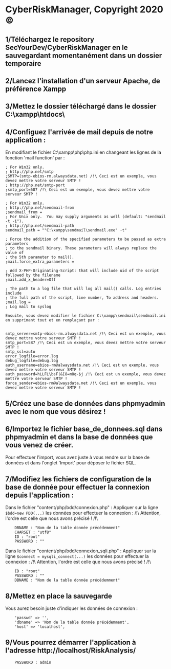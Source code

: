 # CyberRiskManager, Copyright 2020 ©
## 1/Téléchargez le repository SecYourDev/CyberRiskManager en le sauvegardant momentanément dans un dossier temporaire

## 2/Lancez l'installation d'un serveur Apache, de préférence Xampp

## 3/Mettez le dossier téléchargé dans le dossier C:\xampp\htdocs\

## 4/Configuez l'arrivée de mail depuis de notre application :
En modifiant le fichier C:\xampp\php\php.ini en changeant les lignes de la fonction 'mail function' par :

```[mail function]
; For Win32 only.
; http://php.net/smtp
;SMTP=(smtp-ebios-rm.alwaysdata.net) /!\ Ceci est un exemple, vous devez mettre votre serveur SMTP !
; http://php.net/smtp-port
;smtp_port=587 /!\ Ceci est un exemple, vous devez mettre votre serveur SMTP !

; For Win32 only.
; http://php.net/sendmail-from
;sendmail_from =
; For Unix only.  You may supply arguments as well (default: "sendmail -t -i").
; http://php.net/sendmail-path
sendmail_path = ""C:\xampp\sendmail\sendmail.exe" -t"

; Force the addition of the specified parameters to be passed as extra parameters
; to the sendmail binary. These parameters will always replace the value of
; the 5th parameter to mail().
;mail.force_extra_parameters =

; Add X-PHP-Originating-Script: that will include uid of the script followed by the filename
;mail.add_x_header=Off

; The path to a log file that will log all mail() calls. Log entries include
; the full path of the script, line number, To address and headers.
;mail.log =
; Log mail to syslog
```
	Ensuite, vous devez modifier le fichier C:\xampp\sendmail\sendmail.ini en supprimant tout et en remplaçant par :

```[sendmail]

smtp_server=smtp-ebios-rm.alwaysdata.net /!\ Ceci est un exemple, vous devez mettre votre serveur SMTP !
smtp_port=587 /!\ Ceci est un exemple, vous devez mettre votre serveur SMTP !
smtp_ssl=auto
error_logfile=error.log
debug_logfile=debug.log
auth_username=ebios-rm@alwaysdata.net /!\ Ceci est un exemple, vous devez mettre votre serveur SMTP !
auth_password=hLLFL\bsF|&[8=m8q-$j /!\ Ceci est un exemple, vous devez mettre votre serveur SMTP !
force_sender=ebios-rm@alwaysdata.net /!\ Ceci est un exemple, vous devez mettre votre serveur SMTP !
```

## 5/Créez une base de données dans phpmyadmin avec le nom que vous désirez !

## 6/Importez le fichier base_de_donnees.sql dans phpmyadmin et dans la base de données que vous venez de créer. 
Pour effectuer l'import, vous avez juste à vous rendre sur la base de données et dans l'onglet 'Import' pour déposer le fichier SQL. 

## 7/Modifiez les fichiers de configuration de la base de donnée pour effectuer la connexion depuis l'application : 
Dans le fichier "content/php/bdd/connexion.php" : 
Appliquer sur la ligne ```$bdd=new PDO(...)``` les données pour effectuer la connexion : /!\ Attention, l'ordre est celle que nous avons précisé ! /!\
``` HOST : "localhost" 
	DBNAME : "Nom de la table donnée précédemment"
	CHARSET : "utf8"
	ID : "root"
	PASSWORD : ""
```
Dans le fichier "content/php/bdd/connexion_sqli.php" : 
Appliquer sur la ligne ```$connect = mysqli_connect(...)``` les données pour effectuer la connexion : /!\ Attention, l'ordre est celle que nous avons précisé ! /!\
``` HOST : "localhost" 
	ID : "root"
	PASSWORD : ""
	DBNAME : "Nom de la table donnée précédemment"
```
## 8/Mettez en place la sauvegarde
Vous aurez besoin juste d'indiquer les données de connexion : 
```	'username' => 'root',
	'passwd' => '',
	'dbname' => 'Nom de la table donnée précédemment',
	'host' => 'localhost',
```
## 9/Vous pourrez démarrer l'application à l'adresse http://localhost/RiskAnalysis/
``` ID : connexion@admin
	PASSWORD : admin
```
